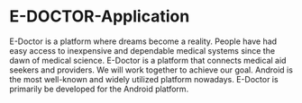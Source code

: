 # E-DOCTOR-Application
 
E-Doctor is a platform where dreams become a reality. People have had easy access to inexpensive and dependable medical systems since the dawn of medical science. E-Doctor is a platform that connects medical aid seekers and providers. We will work together to achieve our goal. Android is the most well-known and widely utilized platform nowadays. E-Doctor is primarily be developed for the Android platform.
